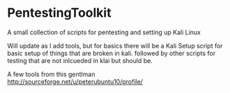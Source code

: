 # PentestingToolkit
A small collection of scripts for pentesting and setting up Kali Linux

Will update as I add tools, but for basics there will be a Kali Setup script for basic setup of things that are broken in kali. followed by other scripts for testing that are not inlcueded in klai but should be.

A few tools from this gentlman http://sourceforge.net/u/peterubuntu10/profile/
